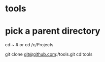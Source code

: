 # tools
# pick a parent directory
cd ~                            # or cd /c/Projects

git clone git@github.com:<YOUR-USERNAME>/tools.git
cd tools
